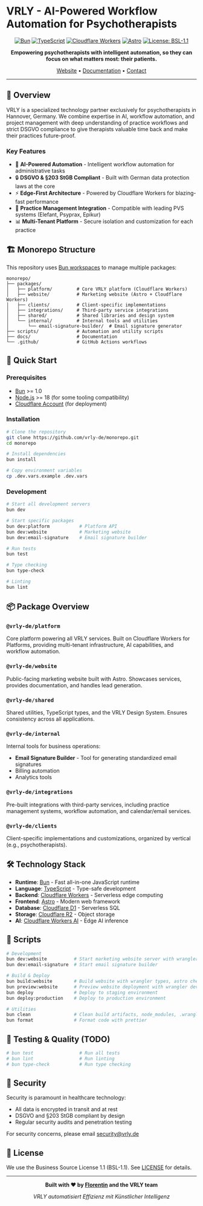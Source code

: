 # VRLY - AI-Powered Workflow Automation for Psychotherapists

<div align="center">

[![Bun](https://img.shields.io/badge/Bun-1.0+-black?logo=bun&logoColor=white)](https://bun.sh)
[![TypeScript](https://img.shields.io/badge/TypeScript-5.0+-blue?logo=typescript&logoColor=white)](https://www.typescriptlang.org/)
[![Cloudflare Workers](https://img.shields.io/badge/Cloudflare-Workers-orange?logo=cloudflare&logoColor=white)](https://workers.cloudflare.com/)
[![Astro](https://img.shields.io/badge/Astro-4.0+-purple?logo=astro&logoColor=white)](https://astro.build/)
[![License: BSL-1.1](https://img.shields.io/badge/License-BSL%201.1-blue)](LICENSE)

**Empowering psychotherapists with intelligent automation, so they can focus on what matters most: their patients.**

[Website](https://vrly.de) • [Documentation](docs/) • [Contact](mailto:info@vrly.de)

</div>

---

## 🎯 Overview

VRLY is a specialized technology partner exclusively for psychotherapists in Hannover, Germany. We combine expertise in AI, workflow automation, and project management with deep understanding of practice workflows and strict DSGVO compliance to give therapists valuable time back and make their practices future-proof.

### Key Features

- 🤖 **AI-Powered Automation** - Intelligent workflow automation for administrative tasks
- 🔒 **DSGVO & §203 StGB Compliant** - Built with German data protection laws at the core
- ⚡ **Edge-First Architecture** - Powered by Cloudflare Workers for blazing-fast performance
- 🏥 **Practice Management Integration** - Compatible with leading PVS systems (Elefant, Psyprax, Epikur)
- 📊 **Multi-Tenant Platform** - Secure isolation and customization for each practice

## 🏗️ Monorepo Structure

This repository uses [Bun workspaces](https://bun.sh/docs/install/workspaces) to manage multiple packages:

```text
monorepo/
├── packages/
│   ├── platform/         # Core VRLY platform (Cloudflare Workers)
│   ├── website/          # Marketing website (Astro + Cloudflare Workers)
│   ├── clients/          # Client-specific implementations
│   ├── integrations/     # Third-party service integrations
│   ├── shared/           # Shared libraries and design system
│   └── internal/         # Internal tools and utilities
│       └── email-signature-builder/  # Email signature generator
├── scripts/              # Automation and utility scripts
├── docs/                 # Documentation
└── .github/              # GitHub Actions workflows
```

## 🚀 Quick Start

### Prerequisites

- [Bun](https://bun.sh) >= 1.0
- [Node.js](https://nodejs.org/) >= 18 (for some tooling compatibility)
- [Cloudflare Account](https://dash.cloudflare.com/sign-up) (for deployment)

### Installation

```bash
# Clone the repository
git clone https://github.com/vrly-de/monorepo.git
cd monorepo

# Install dependencies
bun install

# Copy environment variables
cp .dev.vars.example .dev.vars
```

### Development

```bash
# Start all development servers
bun dev

# Start specific packages
bun dev:platform           # Platform API
bun dev:website            # Marketing website
bun dev:email-signature    # Email signature builder

# Run tests
bun test

# Type checking
bun type-check

# Linting
bun lint
```

## 📦 Package Overview

### `@vrly-de/platform`

Core platform powering all VRLY services. Built on Cloudflare Workers for Platforms, providing multi-tenant infrastructure, AI capabilities, and workflow automation.

### `@vrly-de/website`

Public-facing marketing website built with Astro. Showcases services, provides documentation, and handles lead generation.

### `@vrly-de/shared`

Shared utilities, TypeScript types, and the VRLY Design System. Ensures consistency across all applications.

### `@vrly-de/internal`

Internal tools for business operations:

- **Email Signature Builder** - Tool for generating standardized email signatures
- Billing automation
- Analytics tools

### `@vrly-de/integrations`

Pre-built integrations with third-party services, including practice management systems, workflow automation, and calendar/email services.

### `@vrly-de/clients`

Client-specific implementations and customizations, organized by vertical (e.g., psychotherapists).

## 🛠️ Technology Stack

- **Runtime**: [Bun](https://bun.sh) - Fast all-in-one JavaScript runtime
- **Language**: [TypeScript](https://www.typescriptlang.org/) - Type-safe development
- **Backend**: [Cloudflare Workers](https://workers.cloudflare.com/) - Serverless edge computing
- **Frontend**: [Astro](https://astro.build/) - Modern web framework
- **Database**: [Cloudflare D1](https://developers.cloudflare.com/d1/) - Serverless SQL
- **Storage**: [Cloudflare R2](https://developers.cloudflare.com/r2/) - Object storage
- **AI**: [Cloudflare Workers AI](https://developers.cloudflare.com/workers-ai/) - Edge AI inference

## 📝 Scripts

```bash
# Development
bun dev:website          # Start marketing website server with wrangler types and astro dev
bun dev:email-signature  # Start email signature builder

# Build & Deploy
bun build:website        # Build website with wrangler types, astro check, and astro build
bun preview:website      # Preview website deployment with wrangler dev
bun deploy               # Deploy to staging environment
bun deploy:production    # Deploy to production environment

# Utilities
bun clean                # Clean build artifacts, node_modules, .wrangler, and .astro
bun format               # Format code with prettier
```

## 🧪 Testing & Quality (TODO)

```bash
# bun test                 # Run all tests
# bun lint                 # Run linting
# bun type-check           # Run type checking
```

## 🔐 Security

Security is paramount in healthcare technology:

- All data is encrypted in transit and at rest
- DSGVO and §203 StGB compliant by design
- Regular security audits and penetration testing

For security concerns, please email security@vrly.de

## 📄 License

We use the Business Source License 1.1 (BSL-1.1). See [LICENSE](LICENSE) for details.

---

<div align="center">

**Built with ❤️ by [Florentin](https://github.com/florentin) and the VRLY team**

_VRLY automatisiert Effizienz mit Künstlicher Intelligenz_

</div>
